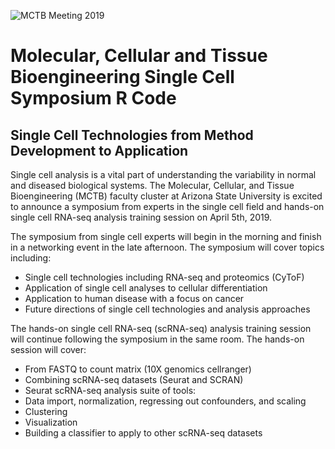 ![MCTB Meeting 2019](https://mctb.engineering.asu.edu/wp-content/uploads/2019/02/Asset-1-768x267.png)
# Molecular, Cellular and Tissue Bioengineering Single Cell Symposium R Code
## Single Cell Technologies from Method Development to Application

Single cell analysis is a vital part of understanding the variability in normal and diseased biological systems. The Molecular, Cellular, and Tissue Bioengineering (MCTB) faculty cluster at Arizona State University is excited to announce a symposium from experts in the single cell field and hands-on single cell RNA-seq analysis training session on April 5th, 2019.

The symposium from single cell experts will begin in the morning and finish in a networking event in the late afternoon. The symposium will cover topics including:

- Single cell technologies including RNA-seq and proteomics (CyToF)
- Application of single cell analyses to cellular differentiation
- Application to human disease with a focus on cancer
- Future directions of single cell technologies and analysis approaches

The hands-on single cell RNA-seq (scRNA-seq) analysis training session will continue following the symposium in the same room. The hands-on session will cover:
- From FASTQ to count matrix (10X genomics cellranger)
- Combining scRNA-seq datasets (Seurat and SCRAN)
- Seurat scRNA-seq analysis suite of tools:
- Data import, normalization, regressing out confounders, and scaling
- Clustering
- Visualization
- Building a classifier to apply to other scRNA-seq datasets
